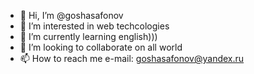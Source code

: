 - 👋 Hi, I’m @goshasafonov
- 👀 I’m interested in web techcologies
- 🌱 I’m currently learning english)))
- 💞️ I’m looking to collaborate on all world
- 📫 How to reach me e-mail: goshasafonov@yandex.ru

<!---
goshasafonov/goshasafonov is a ✨ special ✨ repository because its `README.md` (this file) appears on your GitHub profile.
You can click the Preview link to take a look at your changes.
--->

